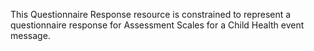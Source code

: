 This Questionnaire Response resource is constrained to represent a questionnaire response for Assessment Scales for a Child Health event message.